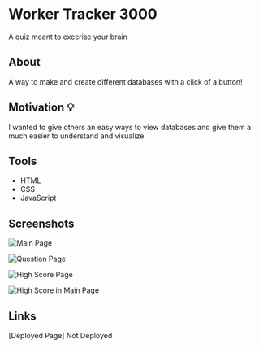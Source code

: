 # Worker Tracker 3000
A quiz meant to excerise your brain

## About

A way to make and create different databases with a click of a button! 


## Motivation 💡

I wanted to give others an easy ways to view databases and give them a much easier to understand and visualize 

## Tools 

- HTML
- CSS
- JavaScript

## Screenshots 

![Main Page](./assets/images/Screenshot%202023-03-10%20at%2013-15-48%20Code%20Quiz.png)

![Question Page](./assets/images/Screenshot%202023-03-10%20132006.png)

![High Score Page](./assets/images/Screenshot%202023-03-10%20at%2013-17-04%20Code%20Quiz.png)

![High Score in Main Page](./assets/images/Screenshot%202023-03-10%20at%2013-17-53%20Code%20Quiz.png)

## Links 

[Deployed Page] Not Deployed
